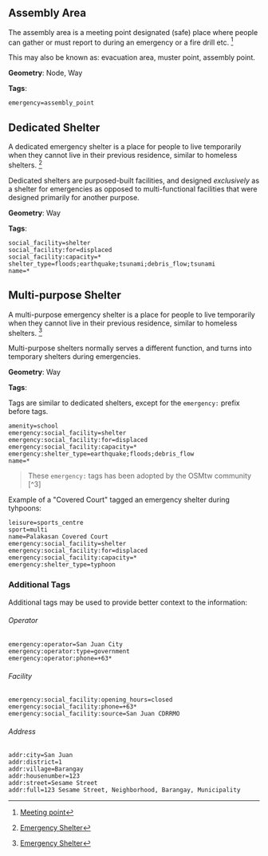 ## Assembly Area

The assembly area is a meeting point designated \(safe\) place where people can gather or must report to during an emergency or a fire drill etc. [^1]

This may also be known as: evacuation area, muster point, assembly point.

**Geometry**: Node, Way

**Tags**:

`emergency=assembly_point`

## Dedicated Shelter

A dedicated emergency shelter is a place for people to live temporarily when they cannot live in their previous residence, similar to homeless shelters. [^2]

Dedicated shelters are purposed-built facilities, and designed _exclusively_ as a shelter for emergencies as opposed to multi-functional facilities that were designed primarily for another purpose.

**Geometry**: Way

**Tags**:

```
social_facility=shelter
social_facility:for=displaced
social_facility:capacity=*
shelter_type=floods;earthquake;tsunami;debris_flow;tsunami
name=*
```

## Multi-purpose Shelter

A multi-purpose emergency shelter is a place for people to live temporarily when they cannot live in their previous residence, similar to homeless shelters. [^2]

Multi-purpose shelters normally serves a different function, and turns into temporary shelters during emergencies.

**Geometry**: Way

**Tags**:

Tags are similar to dedicated shelters, except for the `emergency:` prefix before tags.

```
amenity=school
emergency:social_facility=shelter
emergency:social_facility:for=displaced
emergency:social_facility:capacity=*
emergency:shelter_type=earthquake;floods;debris_flow
name=*
```

> These `emergency:` tags has been adopted by the OSMtw community [^3]



Example of a "Covered Court" tagged an emergency shelter during tyhpoons:

```
leisure=sports_centre
sport=multi
name=Palakasan Covered Court
emergency:social_facility=shelter
emergency:social_facility:for=displaced
emergency:social_facility:capacity=*
emergency:shelter_type=typhoon
```

### Additional Tags

Additional tags may be used to provide better context to the information:

###### Operator

```
emergency:operator=San Juan City
emergency:operator:type=government
emergency:operator:phone=+63*
```

###### Facility

```
emergency:social_facility:opening_hours=closed 
emergency:social_facility:phone=+63*
emergency:social_facility:source=San Juan CDRRMO
```

###### Address

```
addr:city=San Juan
addr:district=1
addr:village=Barangay
addr:housenumber=123
addr:street=Sesame Street
addr:full=123 Sesame Street, Neighborhood, Barangay, Municipality
```

[^1]: [Meeting point](https://en.wikipedia.org/wiki/Meeting_point)

[^2]: [Emergency Shelter](https://en.wikipedia.org/wiki/Emergency_shelter)

